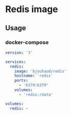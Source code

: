 # Redis image

## Usage

### docker-compose

```yaml
version: '3'

services:
  redis:
    image: 'bjouhaud/redis'
    hostname: 'redis'
    ports:
      - '6379:6379'
    volumes:
      - 'redis:/data'

volumes:
  redis: ~
```
